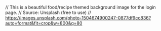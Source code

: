 // This is a beautiful food/recipe themed background image for the login page.
// Source: Unsplash (free to use)
// https://images.unsplash.com/photo-1504674900247-0877df9cc836?auto=format&fit=crop&w=800&q=80
